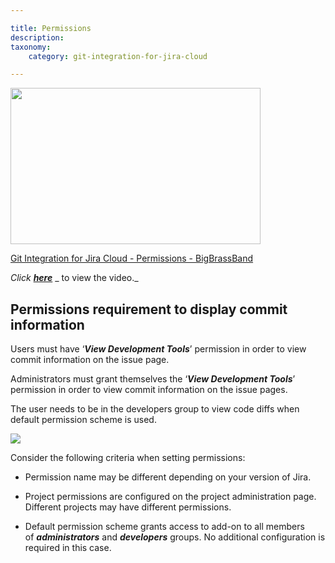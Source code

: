 ```yaml
---

title: Permissions
description:
taxonomy:
    category: git-integration-for-jira-cloud

---
```


<p><a href="https://bigbrassband.wistia.com/medias/21vd3arsj6?wvideo=21vd3arsj6"><img src="https://embed-ssl.wistia.com/deliveries/e02752d1bb406d091a57caf57e0f2a9103bc20bd.jpg?image_play_button_size=2x&amp;image_crop_resized=960x600&amp;image_play_button=1&amp;image_play_button_color=54bbffe0" width="400" height="250" style="width: 400px; height: 250px;"></a></p><p><a href="https://bigbrassband.wistia.com/medias/21vd3arsj6?wvideo=21vd3arsj6">Git Integration for Jira Cloud - Permissions - BigBrassBand</a></p>


_Click_ [_**here**_](https://bigbrassband.wistia.com/medias/21vd3arsj6) _ to view the video._

## Permissions requirement to display commit information

Users must have ‘_**View Development Tools**_’ permission in order to view commit information on the issue page.

Administrators must grant themselves the ‘_**View Development Tools**_’ permission in order to view commit information on the issue pages.


The user needs to be in the developers group to view code diffs when default permission scheme is used.

![](https://bigbrassband.atlassian.net/wiki/download/thumbnails/405962836/view-dev-tools-project-acl(c).png?version=1&modificationDate=1585811271845&cacheVersion=1&api=v2&width=680&height=361)


Consider the following criteria when setting permissions:

*   Permission name may be different depending on your version of Jira.

*   Project permissions are configured on the project administration page. Different projects may have different permissions.

*   Default permission scheme grants access to add-on to all members of _**administrators**_ and _**developers**_ groups. No additional configuration is required in this case.